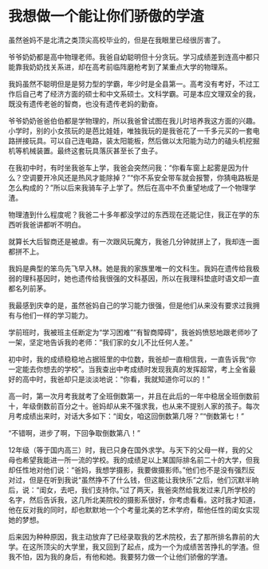 # 我想做一个能让你们骄傲的学渣

虽然爸妈不是北清之类顶尖高校毕业的，但是在我眼里已经很厉害了。 

爷爷奶奶都是高中物理老师。我爸自幼聪明但十分贪玩。学习成绩差到连高中都只能靠我奶奶找关系进，却在高考前临阵磨枪考到了某重点大学的物理系。 

我妈虽然不聪明但是是努力型的学霸，年少时是全县第一。高考没有考好，不过工作后自己考了经济方面的硕士和中文系硕士。文科学霸。可是本应文理双全的我，既没有遗传老爸的智商，也没有遗传老妈的勤奋。 

爷爷奶奶爸爸伯伯都是学物理的，所以我爸曾试图在我儿时培养我这方面的兴趣。小学时，别的小女孩玩的是芭比娃娃，唯独我玩的是我爸花了一千多元买的一套电路拼接玩具。可以自己连电路，装太阳能板，然后做以太阳能为动力的磕头机挖掘机等机械装置。最终这套玩具落灰甚至长了虫子。 

在我初中时，有时坐我爸车上学，我爸会突然问我：“你看车窗上起雾是因为什么？空调要开冷风还是热风才能除掉？”“你不系安全带车就会报警，你猜电路板是怎么构成的？”所以后来我骑车子上学了。然后在高中不负重望地成了一个物理学渣。 

物理渣到什么程度呢？我爸二十多年都没学过的东西现在还能记住，我正在学的东西听我爸讲都听不明白。 

就算长大后智商还是被虐。有一次跟风玩魔方，我爸几分钟就拼上了，我却连一面都拼不上。 

我妈是典型的笨鸟先飞早入林。她是我的家族里唯一的文科生。我妈在遗传给我极弱的理科基因时，她也遗传给我很强的文科基因，所以在我理科垫底时语文却一直都名列前茅。 

我最感到庆幸的是，虽然爸妈自己的学习能力很强，但是他们从来没有要求过我拥有与他们一样的学习能力。 

学前班时，我被班主任断定为“学习困难”“有智商障碍”，我爸妈愤怒地跟老师吵了一架，坚定地告诉我的老师：“我们家的女儿不比任何人差。” 

初中时，我的成绩稳稳地占据班里的中位数，我爸却一直相信我，一直告诉我“你一定能去你想去的学校”。当我查出中考成绩时发现我真的发挥超常，考上全省最好的高中时，我爸却只是淡淡地说：“你看，我就知道你可以的！” 

高一时，第一次月考我就考了全班倒数第一，并且在此后的一年中稳居全班倒数前十，年级倒数前百分之十。爸妈却从来不强求我，也从来不提别人家的孩子。每次月考成绩出来时，对话大多如下：“闺女，咱这回倒数第几呀？”“倒数第七！” 

“不错啊，进步了啊，下回争取倒数第八！” 

12年级（等于国内高三）时，我已只身在国外求学。与天下的父母一样，我的父母也希望我能进一所一流的学校。我的成绩足以上某国际排名前二十的大学，但我却任性地对他们说：“爸妈，我想学摄影，我要做摄影师。”他们也不是没有强烈反对过，但是在听到我说“虽然挣不了什么钱，但这能让我快乐”之后，他们沉默半晌后，说：“闺女，去吧，我们支持你。”过了两天，我爸突然给我发过来几所学校的名字，然后告诉我，这几所北美院校的摄影系很好，你考虑看看。这时我才知道，他在反对我的同时，却也默默地一个个考量北美的艺术学府，帮他任性的闺女实现她的梦想。 

后来因为种种原因，我主动放弃了已经录取我的艺术院校，去了那所排名靠前的大学。在这所顶尖的大学里，我又回到了起点，成为一个为成绩苦苦挣扎的学渣。但我不怕，因为我的身后，有他和她。我要努力做一个让他们骄傲的学渣。